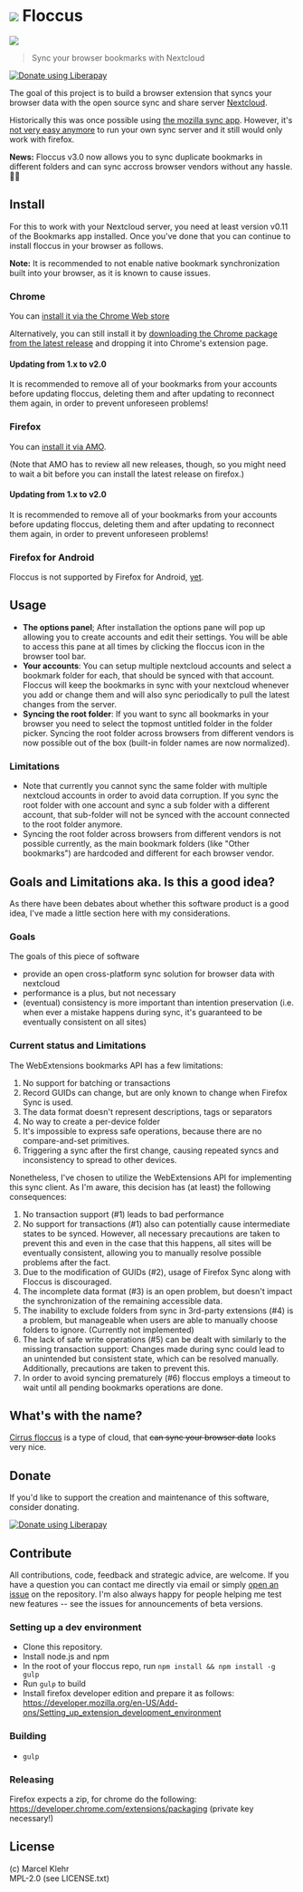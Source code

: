 # ![](https://raw.githubusercontent.com/marcelklehr/floccus/master/icons/logo.png) Floccus

![](https://raw.githubusercontent.com/marcelklehr/floccus/master/img/screen_firefox_options.png)

> Sync your browser bookmarks with Nextcloud

<a href="https://liberapay.com/marcelklehr/donate"><img alt="Donate using Liberapay" src="https://liberapay.com/assets/widgets/donate.svg"></a>

The goal of this project is to build a browser extension that syncs your browser data with the open source sync and share server [Nextcloud](https://nextcloud.com).

Historically this was once possible using [the mozilla sync app](https://github.com/owncloudarchive/mozilla_sync). However, it's [not very easy anymore](https://github.com/owncloudarchive/mozilla_sync/issues/33) to run your own sync server and it still would only work with firefox.

**News:** Floccus v3.0 now allows you to sync duplicate bookmarks in different folders and can sync accross browser vendors without any hassle. :weight_lifting_woman:

## Install

For this to work with your Nextcloud server, you need at least version v0.11 of the Bookmarks app installed. Once you've done that you can continue to install floccus in your browser as follows.

**Note:** It is recommended to not enable native bookmark synchronization built into your browser, as it is known to cause issues.

### Chrome

You can [install it via the Chrome Web store](https://chrome.google.com/webstore/detail/floccus-nextcloud-sync/fnaicdffflnofjppbagibeoednhnbjhg)

Alternatively, you can still install it by [downloading the Chrome package from the latest release](https://github.com/marcelklehr/floccus/releases/) and dropping it into Chrome's extension page.

#### Updating from 1.x to v2.0

It is recommended to remove all of your bookmarks from your accounts before updating floccus, deleting them and after updating to reconnect them again, in order to prevent unforeseen problems!

### Firefox

You can [install it via AMO](https://addons.mozilla.org/en-US/firefox/addon/floccus/).

(Note that AMO has to review all new releases, though, so you might need to wait a bit before you can install the latest release on firefox.)

#### Updating from 1.x to v2.0

It is recommended to remove all of your bookmarks from your accounts before updating floccus, deleting them and after updating to reconnect them again, in order to prevent unforeseen problems!

### Firefox for Android

Floccus is not supported by Firefox for Android, [yet](https://developer.mozilla.org/en-US/Add-ons/WebExtensions/API/bookmarks#Browser_compatibility).

## Usage

- **The options panel**; After installation the options pane will pop up allowing you to create accounts and edit their settings. You will be able to access this pane at all times by clicking the floccus icon in the browser tool bar.
- **Your accounts**: You can setup multiple nextcloud accounts and select a bookmark folder for each, that should be synced with that account. Floccus will keep the bookmarks in sync with your nextcloud whenever you add or change them and will also sync periodically to pull the latest changes from the server.
- **Syncing the root folder**: If you want to sync all bookmarks in your browser you need to select the topmost untitled folder in the folder picker. Syncing the root folder across browsers from different vendors is now possible out of the box (built-in folder names are now normalized).

### Limitations

- Note that currently you cannot sync the same folder with multiple nextcloud accounts in order to avoid data corruption. If you sync the root folder with one account and sync a sub folder with a different account, that sub-folder will not be synced with the account connected to the root folder anymore.
- Syncing the root folder across browsers from different vendors is not possible currently, as the main bookmark folders (like "Other bookmarks") are hardcoded and different for each browser vendor.

## Goals and Limitations aka. Is this a good idea?

As there have been debates about whether this software product is a good idea, I've made a little section here with my considerations.

### Goals

The goals of this piece of software

- provide an open cross-platform sync solution for browser data with nextcloud
- performance is a plus, but not necessary
- (eventual) consistency is more important than intention preservation (i.e. when ever a mistake happens during sync, it's guaranteed to be eventually consistent on all sites)

### Current status and Limitations

The WebExtensions bookmarks API has a few limitations:

1.  No support for batching or transactions
2.  Record GUIDs can change, but are only known to change when Firefox Sync is used.
3.  The data format doesn't represent descriptions, tags or separators
4.  No way to create a per-device folder
5.  It's impossible to express safe operations, because there are no compare-and-set primitives.
6.  Triggering a sync after the first change, causing repeated syncs and inconsistency to spread to other devices.

Nonetheless, I've chosen to utilize the WebExtensions API for implementing this sync client. As I'm aware, this decision has (at least) the following consequences:

1.  No transaction support (\#1) leads to bad performance
2.  No support for transactions (\#1) also can potentially cause intermediate states to be synced. However, all necessary precautions are taken to prevent this and even in the case that this happens, all sites will be eventually consistent, allowing you to manually resolve possible problems after the fact.
3.  Due to the modification of GUIDs (\#2), usage of Firefox Sync along with Floccus is discouraged.
4.  The incomplete data format (\#3) is an open problem, but doesn't impact the synchronization of the remaining accessible data.
5.  The inability to exclude folders from sync in 3rd-party extensions (\#4) is a problem, but manageable when users are able to manually choose folders to ignore. (Currently not implemented)
6.  The lack of safe write operations (\#5) can be dealt with similarly to the missing transaction support: Changes made during sync could lead to an unintended but consistent state, which can be resolved manually. Additionally, precautions are taken to prevent this.
7.  In order to avoid syncing prematurely (\#6) floccus employs a timeout to wait until all pending bookmarks operations are done.

## What's with the name?

[Cirrus floccus](https://en.wikipedia.org/wiki/Cirrus_floccus) is a type of cloud, that <del>can sync your browser data</del> looks very nice.

## Donate

If you'd like to support the creation and maintenance of this software, consider donating.

<a href="https://liberapay.com/marcelklehr/donate"><img alt="Donate using Liberapay" src="https://liberapay.com/assets/widgets/donate.svg"></a>

## Contribute

All contributions, code, feedback and strategic advice, are welcome. If you have a question you can contact me directly via email or simply [open an issue](https://github.com/marcelklehr/floccus/issues/new) on the repository. I'm also always happy for people helping me test new features -- see the issues for announcements of beta versions.

### Setting up a dev environment

- Clone this repository.
- Install node.js and npm
- In the root of your floccus repo, run `npm install && npm install -g gulp`
- Run `gulp` to build
- Install firefox developer edition and prepare it as follows: https://developer.mozilla.org/en-US/Add-ons/Setting_up_extension_development_environment

### Building

- `gulp`

### Releasing

Firefox expects a zip, for chrome do the following: https://developer.chrome.com/extensions/packaging (private key necessary!)

## License

(c) Marcel Klehr  
MPL-2.0 (see LICENSE.txt)
